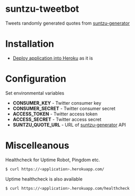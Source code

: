 # suntzu-tweetbot

Tweets randomly generated quotes from [suntzu-generator](https://github.com/gszathmari/suntzu-generator)

# Installation

* [Deploy application into Heroku](https://devcenter.heroku.com/articles/getting-started-with-nodejs) as it is

# Configuration
Set environmental variables
* **CONSUMER_KEY** - Twitter consumer key
* **CONSUMER_SECRET** - Twitter consumer secret
* **ACCESS_TOKEN** - Twitter access token
* **ACCESS_SECRET** - Twitter access secret
* **SUNTZU_QUOTE_URL** - URL of [suntzu-generator](https://github.com/gszathmari/suntzu-generator) API

# Miscelleanous
Healthcheck for Uptime Robot, Pingdom etc.
```bash
$ curl https://<application>.herokuapp.com/
```
Uptime healthcheck is also available
```bash
$ curl https://<application>.herokuapp.com/healthcheck
```
